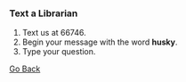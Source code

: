 ---
---


### Text a Librarian 
1. Text us at 66746.  
2. Begin your message with the word **husky**.  
3. Type your question.  

[Go Back](http://www.lib.neu.edu/m/text_call_lib.html) 